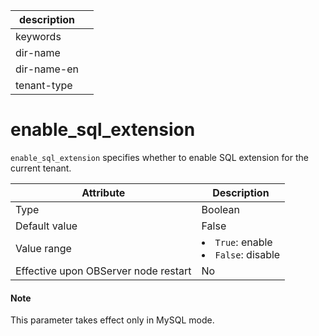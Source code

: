 |description||
|---|---|
|keywords||
|dir-name||
|dir-name-en||
|tenant-type||

enable_sql_extension
=========================================

`enable_sql_extension` specifies whether to enable SQL extension for the current tenant.


| **Attribute** | **Description** |
|------------------|---------------------------------------------------------------------------------------------------------------|
| Type | Boolean |
| Default value | False |
| Value range | <li> `True`: enable   <li> `False`: disable |
| Effective upon OBServer node restart | No |


<main id="notice" type='explain'>
    <h4>Note</h4>
    <p>This parameter takes effect only in MySQL mode. </p>
</main>

